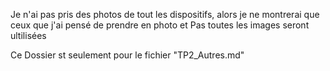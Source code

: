 Je n'ai pas pris des photos de tout les dispositifs, alors je ne montrerai que ceux que j'ai pensé de prendre en photo et Pas toutes les images seront ultilisées

Ce Dossier st seulement pour le fichier "TP2_Autres.md"
